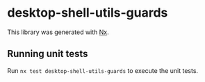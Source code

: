 # desktop-shell-utils-guards

This library was generated with [Nx](https://nx.dev).

## Running unit tests

Run `nx test desktop-shell-utils-guards` to execute the unit tests.
